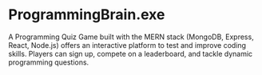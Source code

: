 # ProgrammingBrain.exe
A Programming Quiz Game built with the MERN stack (MongoDB, Express, React, Node.js) offers an interactive platform to test and improve coding skills. Players can sign up, compete on a leaderboard, and tackle dynamic programming questions.
